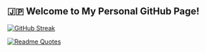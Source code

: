 
## **🇯🇵 Welcome to My Personal GitHub Page!**


[![GitHub Streak](https://github-readme-streak-stats.herokuapp.com/?user=BnbN62&theme=dark)](https://git.io/streak-stats)


[![Readme Quotes](https://quotes-github-readme.vercel.app/api?type=horizontal&theme=dark)](https://github.com/piyushsuthar/github-readme-quotes)
